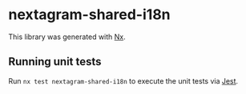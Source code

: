 # nextagram-shared-i18n

This library was generated with [Nx](https://nx.dev).

## Running unit tests

Run `nx test nextagram-shared-i18n` to execute the unit tests via [Jest](https://jestjs.io).
